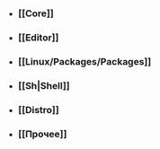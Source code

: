 - ### [[Core]]
- ### [[Editor]]
- ### [[Linux/Packages/Packages]]
- ### [[Sh|Shell]]
- ### [[Distro]]
- ### [[Прочее]]
